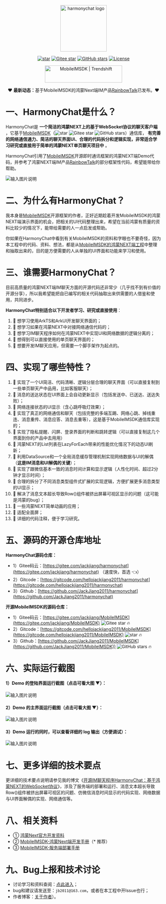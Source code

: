 <div align="center">
    <a href="http://www.52im.net/thread-52-1-1.html">
    <img src="entry/src/main/resources/base/media/ic_splash_graybg2.png" width="150" alt="harmonychat logo">
    </a>

  [![star](https://gitcode.com/hellojackjiang2011/harmonychat/star/badge.svg)](https://gitcode.com/hellojackjiang2011/harmonychat)
  [![Gitee star](https://gitee.com/jackjiang/harmonychat/badge/star.svg?theme=white)](https://gitee.com/jackjiang/harmonychat)
  [![GitHub stars](https://img.shields.io/github/stars/JackJiang2011/harmonychat.svg?style=social&label=Stars)](https://github.com/JackJiang2011/harmonychat)
 [![License](https://img.shields.io/badge/license-Apache2.0-00c800)](https://gitee.com/JackJiang2011/MobileIMSDK/blob/master/LICENSE)

<img src="https://trendshift.io/api/badge/repositories/2" alt="MobileIMSDK | Trendshift" style="width: 250px; height: 55px;" width="250" height="55"/>

:heart: <b>最新动态：</b>基于MobileIMSDK的鸿蒙Next端IM产品[RainbowTalk](http://www.52im.net/thread-4822-1-1.html)已发布。:heart:

</div>

# 一、HarmonyChat是什么？

HarmonyChat是 **一个简洁的鸿蒙NEXT上的基于WebSocket协议的聊天客户端** ，它基于[MobileIMSDK](https://gitee.com/jackjiang/MobileIMSDK)（![star](https://gitcode.com/hellojackjiang2011/MobileIMSDK/star/badge.svg)
![Gitee star](https://gitee.com/jackjiang/MobileIMSDK/badge/star.svg?theme=white)
![GitHub stars](https://img.shields.io/github/stars/JackJiang2011/MobileIMSDK.svg?style=social&label=Stars)）通信库， **有完善的网络通信通力、简洁的聊天界面UI、合理的代码拆分和逻辑实现，非常适合学习研究或直接用于简单的鸿蒙NEXT单页聊天项目中** 。

HarmonyChat引用了[MobileIMSDK](https://gitee.com/jackjiang/MobileIMSDK)开源即时通讯框架的鸿蒙NEXT端Demo代码，并参考了鸿蒙NEXT端IM产品[RainbowTalk](http://www.52im.net/thread-4824-1-1.html)的部分框架性代码，希望能带给你帮助。

![输入图片说明](screenshots/all_futures.jpg)

# 二、为什么有HarmonyChat？

我本身是[MobileIMSDK](https://gitee.com/jackjiang/MobileIMSDK)开源框架的作者，正好近期趁着开发MobileIMSDK的鸿蒙NEXT端演示界面的机会，把相关的UI代码整理出来，希望在当前鸿蒙有质量的资料比较少的情况下，能带给需要的人一点启发或帮助。

你如果在HarmonyChat中看到有关MobileIMSDK的资料和字眼也不要奇怪，因为本工程中的代码、资料、想法，都是从[MobileIMSDK的鸿蒙NEXT端工程](https://gitee.com/jackjiang/MobileIMSDK/tree/master/demo_src/WebSocket)中整理和抽取出来的，目的是方便需要的人从单独的UI界面和功能来学习和使用。

# 三、谁需要HarmonyChat？

目前高质量的鸿蒙NEXT端IM聊天方面的开源代码还非常少（几乎找不到有价值的开源分享），所以我希望能把自已编写的相关代码抽取出来供需要的人借鉴和使用，共同进步。

<b>HarmonyChat特别适合以下开发者学习、研究或直接使用</b>：

1. :triangular_flag_on_post: 想学习使用ArkTS和ArkUI开发聊天界面的；
2. :triangular_flag_on_post: 想学习如果在鸿蒙NEXT中对接网络通信代码的；
3. :triangular_flag_on_post: 想学习IM聊天程序如何在鸿蒙NEXT中实现UI和网络数据的逻辑分离的；
4. :triangular_flag_on_post: 想得到可以直接使用的单页聊天界面的；
5. :triangular_flag_on_post: 想要开发IM聊天应用，但需要一个脚手架作为起点的。

# 四、实现了哪些特性？

1. :triangular_flag_on_post: 实现了一个UI简洁、代码清晰、逻辑分层合理的聊天界面（可以直接复制到一些单页聊天产中品用，比如客服聊天）；
2. :triangular_flag_on_post: 消息的送达状态在UI界面上会自动更新显示（包括发送中、已送达、送达失败）；
3. :triangular_flag_on_post: 网络连接状态的UI显示（含心跳呼吸灯效果）；
4. :triangular_flag_on_post: 实现了真正的网络通信和聊天（包括完整的多端互踢、网络心跳、掉线重连、消息重传、消息应答、消息去重等），这是基于MobileIMSDK通信库实现的；
5. :triangular_flag_on_post: 实现了隐私提醒、闪屏、登录界面的判断和跳转逻辑（可以直接复制这几个界面到你的产品中去用用）
6. :triangular_flag_on_post: 鸿蒙NEXT的List列表在LazyForEach带来的性能优化情况下的动态UI刷新；
7. :triangular_flag_on_post: 利用DataSource和一个全局消息缓存管理机制实现网络数据与UI的解偶（<b>这是IM消息和UI解偶的关键</b>）；
8. :triangular_flag_on_post: 实现了跟微信基本一致的消息时间计算和显示逻辑（人性化时间、超过2分钟才显示时间）；
9. :triangular_flag_on_post: 合理的拆分了不同消息类型组件式扩展的实现逻辑，方便扩展更多消息类型的UI显示；
10. :triangular_flag_on_post: 解决了消息文本超长导致Row()组件被挤出屏幕可视区显示的问题（这可能是鸿蒙的bug）；
11. :triangular_flag_on_post: 一些鸿蒙NEXT简单动画的应用；
12. :triangular_flag_on_post: 适配全面屏；
13. :triangular_flag_on_post: 详细的代码注释，便于学习研究。

# 五、源码的开源仓库地址

 **HarmonyChat源码仓库：**

* 1）Gitee码云：[https://gitee.com/jackjiang/harmonychat](https://gitee.com/jackjiang/harmonychat) （速度快，首选 :point_left:）
* 2）Gitcode：[https://gitcode.com/hellojackjiang2011/harmonychat](https://gitcode.com/hellojackjiang2011/harmonychat)
* 3）Github：[https://github.com/JackJiang2011/harmonychat](https://github.com/JackJiang2011/harmonychat) 

 **开源MobileIMSDK的源码仓库：**

* 1）Gitee码云：[https://gitee.com/jackjiang/MobileIMSDK](https://gitee.com/jackjiang/MobileIMSDK) ![Gitee star](https://gitee.com/jackjiang/MobileIMSDK/badge/star.svg?theme=white) 🔥
* 2）Gitcode：[https://gitcode.com/hellojackjiang2011/MobileIMSDK](https://gitcode.com/hellojackjiang2011/MobileIMSDK) ![star](https://gitcode.com/hellojackjiang2011/MobileIMSDK/star/badge.svg) 🔥
* 3）Github：[https://github.com/JackJiang2011/MobileIMSDK](https://github.com/JackJiang2011/MobileIMSDK)) ![GitHub stars](https://img.shields.io/github/stars/JackJiang2011/MobileIMSDK.svg?style=social&label=Stars) 🔥

# 六、实际运行截图

#### 1）Demo 的登陆界面运行截图（点击可看大图 ▼）：
![输入图片说明](screenshots/run1.png)

#### 2）Demo 的主界面运行截图（点击可看大图 ▼）：
![输入图片说明](screenshots/run2.png)

#### 3）Demo 运行的同时，可以查看详细的 log 输出（方便调试）：
![输入图片说明](screenshots/run3.png)

# 七、更多详细的技术要点

更详细的技术要点说明请参见我的博文《[开源IM聊天程序HarmonyChat：基于鸿蒙NEXT的WebSocket协议](http://www.52im.net/thread-4770-1-1.html)》，涉及了服务端的部署和运行、消息文本超长导致Row()组件被挤出屏幕可视区的问题、仿微信消息时间显示的代码实现、网络数据与UI界面解偶的实现、网络通信等。

# 八、相关资料

* ① [鸿蒙Next官方开发资料](https://developer.huawei.com/consumer/cn/doc/harmonyos-references-V5/js-apis-websocket-V5)
* ② [MobileIMSDK-鸿蒙Next端开发手册](http://www.52im.net/thread-4767-1-1.html)（* 推荐）
* ③ [MobileIMSDK-服务端部署手册](http://www.52im.net/thread-1272-1-1.html)

# 九、Bug上报和技术讨论

* 讨论学习和资料查阅：[点此进入](http://www.52im.net/)；
* bug和建议请发送至：`jb2011@163.com`，或者在本工程中开Issue也行；
* 作者博客：[关于作者](http://www.52im.net/thread-2792-1-1.html)）。
